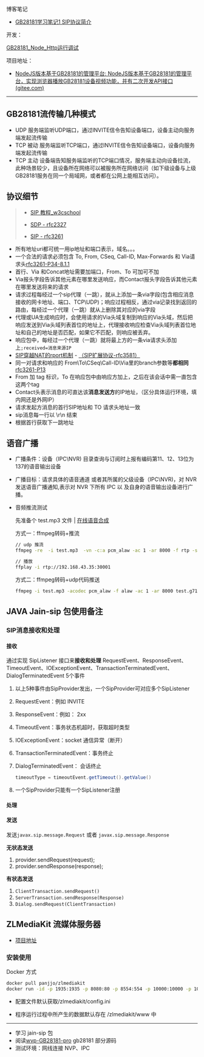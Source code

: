 博客笔记

- [GB28181学习笔记1 SIP协议简介](https://xundh.blog.csdn.net/article/details/106248666)



开发：

[GB28181_Node_Http运行调试](https://www.jianshu.com/p/3a9d529086d8)



项目地址：

- [NodeJS版本基于GB28181的管理平台: NodeJS版本基于GB28181的管理平台，实现浏览器播放GB28181设备视频功能，并有二次开发API接口 (gitee.com)](https://gitee.com/hfwudao/GB28181_Node_Http)

---

## GB28181流传输几种模式

- UDP
  服务端监听UDP端口，通过INVITE信令告知设备端口，设备主动向服务端发起流传输
- TCP 被动
  服务端监听TCP端口，通过INVITE信令告知设备端口，设备向服务端发起流传输
- TCP 主动
  设备端告知服务端监听的TCP端口情况，服务端主动向设备拉流，此种场景较少，且设备所在网络可以被服务所在网络访问（如下级设备与上级GB28181服务在同一个局域网，或者都在公网上能相互访问）。

## 协议细节

> - [SIP 教程_w3cschool](https://www.w3cschool.cn/session_initiation_protocol/)
>
> - [SDP - rfc2327](https://www.ietf.org/rfc/rfc2327.txt)
> - [SIP - rfc3261](https://www.ietf.org/rfc/rfc3261.txt)

- 所有地址uri都可统一用ip地址和端口表示，域名。。。
- 一个合法的请求必须包含 To, From, CSeq, Call-ID, Max-Forwards 和 Via请求头[rfc3261-P34-8.1.1](https://www.ietf.org/rfc/rfc3261.txt)
- 首行、Via 和Concat地址需要加端口，From、To 可加可不加
- Via报头字段告诉其他元素在哪里发送响应，而Contact报头字段告诉其他元素在哪里发送将来的请求
- 请求过程每经过一个sip代理（一跳），就从上添加一条via字段(包含相应消息接收的网卡地址、端口、TCP\UDP)；响应过程相反，通过via记录找到返回的路由，每经过一个代理（一跳）就从上删除其对应的via字段
- 代理或UA生成响应时，会使用请求的Via头域复制到响应的Via头域，然后把响应发送到Via头域列表首位的地址上，代理接收响应检查Via头域列表首位地址和自己的地址是否匹配，如果它不匹配，则响应被丢弃。
- 响应包中，每经过一个代理（一跳）就将最上方的一条via请求头添加上`;received=消息来源IP`
- [SIP穿越NAT的rport机制](https://blog.csdn.net/irwin_chen/article/details/20463189) - [（SIP扩展协议-rfc3581）](https://www.ietf.org/rfc/rfc3581.txt)
- 同一对请求和响应的 From\To\CSeq\Call-ID\Via里的branch参数等**都相同** [rfc3261-P13](https://www.ietf.org/rfc/rfc3261.txt)
- From 加 tag 标识，To 在响应包中由响应方加上，之后在该会话中需一直包含这两个tag
- Contact头表示消息的可直达该**消息发送方**的IP地址，（区分具体运行环境，填内网还是外网IP）
- 请求发起方消息的首行SIP地址和 TO 请求头地址一致
- sip消息每一行以 \r\n 结束
- 根据首行获取下一跳地址



## 语音广播

- 广播条件：设备（IPC\NVR) 目录查询与订阅时上报有编码第11、12、13位为137的语音输出设备

- 广播目标：请求具体的语音通道 或者其所属的父级设备（IPC\NVR)，对 NVR 发送语音广播通知,表示对 NVR 下所有 IPC 以 及自身的语音输出设备进行广播。

- 音频推流测试

  先准备个 test.mp3 文件 | [在线语音合成](https://www.zaixianai.cn/voiceCompose)

  方式一：ffmpeg转码+推流

  ```sh
  // udp 推流
  ffmpeg -re  -i test.mp3  -vn -c:a pcm_alaw -ac 1 -ar 8000 -f rtp -sdp_file rtp.sdp "rtp://192.168.43.35:30001"
  
  // 播放
  ffplay -i rtp://192.168.43.35:30001
  ```

  方式二：ffmpeg转码+udp代码推送

  ```sh
  ffmpeg -i test.mp3 -acodec pcm_alaw -f alaw -ac 1 -ar 8000 test.g711a
  ```

  



## JAVA Jain-sip 包使用备注

### SIP消息接收和处理

#### 接收

通过实现 SipListener 接口来**接收和处理** RequestEvent、ResponseEvent、TimeoutEvent、IOExceptionEvent、TransactionTerminatedEvent、DialogTerminatedEvent 5个事件

1. 以上5种事件由SipProvider发出，一个SipProvider可对应多个SipListener

2. RequestEvent：例如 INVITE

3. ResponseEvent：例如： 2xx

4. TimeoutEvent：事务状态机超时，获取超时类型

5. IOExceptionEvent：socket 通信异常（断开）

6. TransactionTerminatedEvent：事务终止

7. DialogTerminatedEvent： 会话终止

   ```java
   timeoutType = timeoutEvent.getTimeout().getValue()
   ```

8. 一个SipProvider只能有一个SipListener注册

#### 处理



#### 发送

发送`javax.sip.message.Request` 或者 `javax.sip.message.Response`

**无状态发送**

1. provider.sendRequest(request);
2. provider.sendResponse(response);

**有状态发送**

1. `ClientTransaction.sendRequest()`
2. `ServerTransaction.sendResponse(Response)` 
3. `Dialog.sendRequest(ClientTransaction)`



## ZLMediaKit 流媒体服务器

- [项目地址](https://github.com/ZLMediaKit/ZLMediaKit)

### 安装使用

Docker 方式

```sh
docker pull panjjo/zlmediakit
docker run -id -p 1935:1935 -p 8080:80 -p 8554:554 -p 10000:10000 -p 10000:10000/udp --name my-zlm  panjjo/zlmediakit
```

- 配置文件默认获取/zlmediakit/config.ini 

- 程序运行过程中所产生的数据默认存在 /zlmediakit/www 中

---

- 学习 jain-sip 包
- 阅读[wvp-GB28181-pro](https://github.com/648540858/wvp-GB28181-pro) gb28181 部分源码 
- 测试环境：网线连接 NVP、IPC



